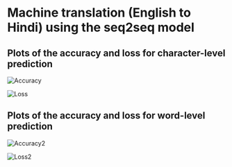 # Machine translation (English to Hindi) using the seq2seq model

## Plots of the accuracy and loss for character-level prediction
![Accuracy](https://github.com/jackfrost1411/machine-translation-english-to-hindi/blob/master/charA.png)

![Loss](https://github.com/jackfrost1411/machine-translation-english-to-hindi/blob/master/charL.png)

## Plots of the accuracy and loss for word-level prediction
![Accuracy2](https://github.com/jackfrost1411/machine-translation-english-to-hindi/blob/master/wordA.png)

![Loss2](https://github.com/jackfrost1411/machine-translation-english-to-hindi/blob/master/wordL.png)
